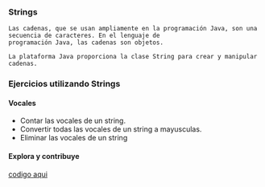 ### Strings

    Las cadenas, que se usan ampliamente en la programación Java, son una secuencia de caracteres. En el lenguaje de 
    programación Java, las cadenas son objetos.

    La plataforma Java proporciona la clase String para crear y manipular cadenas.

### Ejercicios utilizando Strings
#### Vocales 
 - Contar las vocales de un string.
 - Convertir todas las vocales de un string a mayusculas.
 - Eliminar las vocales de un string
 
#### Explora y contribuye
[codigo aqui](https://github.com/UrielMendozaG/Strings/tree/master/src/com/string/app)
  

